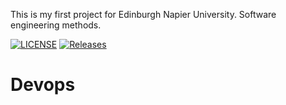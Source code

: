 This is my first project for Edinburgh Napier University. Software engineering methods.

[![LICENSE](https://img.shields.io/github/license/danieljhearne/devops.svg?style=flat-square)](https://github.com/danieljhearne/devops/blob/master/LICENSE)
[![Releases](https://img.shields.io/github/release/danieljhearne/devops/all.svg?style=flat-square)](https://github.com/danieljhearne/devops/releases)

# Devops
